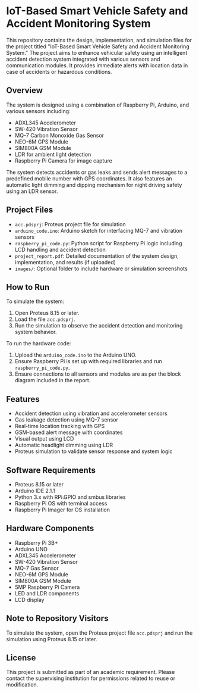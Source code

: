 # IoT-Based Smart Vehicle Safety and Accident Monitoring System

This repository contains the design, implementation, and simulation files for the project titled "IoT-Based Smart Vehicle Safety and Accident Monitoring System." The project aims to enhance vehicular safety using an intelligent accident detection system integrated with various sensors and communication modules. It provides immediate alerts with location data in case of accidents or hazardous conditions.

## Overview

The system is designed using a combination of Raspberry Pi, Arduino, and various sensors including:
- ADXL345 Accelerometer
- SW-420 Vibration Sensor
- MQ-7 Carbon Monoxide Gas Sensor
- NEO-6M GPS Module
- SIM800A GSM Module
- LDR for ambient light detection
- Raspberry Pi Camera for image capture

The system detects accidents or gas leaks and sends alert messages to a predefined mobile number with GPS coordinates. It also features an automatic light dimming and dipping mechanism for night driving safety using an LDR sensor.

## Project Files

- `acc.pdsprj`: Proteus project file for simulation
- `arduino_code.ino`: Arduino sketch for interfacing MQ-7 and vibration sensors
- `raspberry_pi_code.py`: Python script for Raspberry Pi logic including LCD handling and accident detection
- `project_report.pdf`: Detailed documentation of the system design, implementation, and results (if uploaded)
- `images/`: Optional folder to include hardware or simulation screenshots

## How to Run

To simulate the system:
1. Open Proteus 8.15 or later.
2. Load the file `acc.pdsprj`.
3. Run the simulation to observe the accident detection and monitoring system behavior.

To run the hardware code:
1. Upload the `arduino_code.ino` to the Arduino UNO.
2. Ensure Raspberry Pi is set up with required libraries and run `raspberry_pi_code.py`.
3. Ensure connections to all sensors and modules are as per the block diagram included in the report.

## Features

- Accident detection using vibration and accelerometer sensors
- Gas leakage detection using MQ-7 sensor
- Real-time location tracking with GPS
- GSM-based alert message with coordinates
- Visual output using LCD
- Automatic headlight dimming using LDR
- Proteus simulation to validate sensor response and system logic

## Software Requirements

- Proteus 8.15 or later
- Arduino IDE 2.1.1
- Python 3.x with RPi.GPIO and smbus libraries
- Raspberry Pi OS with terminal access
- Raspberry Pi Imager for OS installation

## Hardware Components

- Raspberry Pi 3B+
- Arduino UNO
- ADXL345 Accelerometer
- SW-420 Vibration Sensor
- MQ-7 Gas Sensor
- NEO-6M GPS Module
- SIM800A GSM Module
- 5MP Raspberry Pi Camera
- LED and LDR components
- LCD display

## Note to Repository Visitors

To simulate the system, open the Proteus project file `acc.pdsprj` and run the simulation using Proteus 8.15 or later.

## License

This project is submitted as part of an academic requirement. Please contact the supervising institution for permissions related to reuse or modification.
